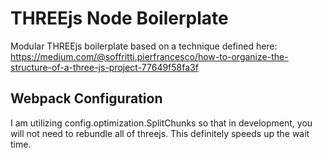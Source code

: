 # THREEjs Node Boilerplate

Modular THREEjs boilerplate based on a technique defined here: https://medium.com/@soffritti.pierfrancesco/how-to-organize-the-structure-of-a-three-js-project-77649f58fa3f

## Webpack Configuration

I am utilizing config.optimization.SplitChunks so that in development, you will
not need to rebundle all of threejs. This definitely speeds up the wait time.
